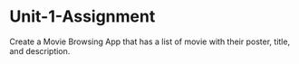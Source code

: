 # Unit-1-Assignment
Create a Movie Browsing App that has a list of movie with their poster, title, and description.

